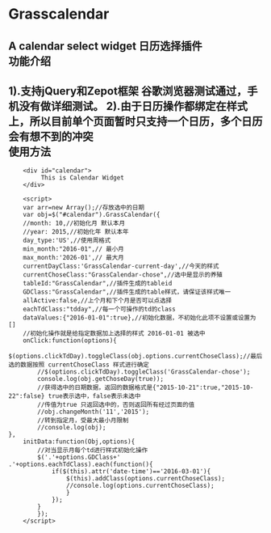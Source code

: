 # Grasscalendar
A  calendar select widget  日历选择插件<br/>
功能介绍
-------------------------
1).支持jQuery和Zepot框架 谷歌浏览器测试通过，手机没有做详细测试。
2).由于日历操作都绑定在样式上，所以目前单个页面暂时只支持一个日历，多个日历会有想不到的冲突<br/>
使用方法
-------------------------
		<div id="calendar">
		     This is Calendar Widget
		</div>

		<script>
		var arr=new Array();//存放选中的日期
		var obj=$("#calendar").GrassCalendar({
		//month: 10,//初始化月 默认本月
		//year: 2015,//初始化年 默认本年
		day_type:'US',//使用周格式
		min_month:"2016-01",// 最小月
		max_month:'2026-01',// 最大月
		currentDayClass:'GrassCalendar-current-day',//今天的样式
		currentChoseClass:"GrassCalendar-chose",//选中是显示的养殖
		tableId:"GrassCalendar",//插件生成的tableid
		GDClass:"GrassCalendar",//插件生成的table样式，请保证该样式唯一
		allActive:false,//上个月和下个月是否可以点选择
		eachTdClass:"tdday",//每一个可操作的td的class
		dataValues:{"2016-01-01":true},//初始化数据，不初始化此项不设置或设置为[]
		//初始化操作就是给指定数据加上选择的样式 2016-01-01 被选中
		onClick:function(options){
			$(options.clickTdDay).toggleClass(obj.options.currentChoseClass);//最后选的数据按照 currentChoseClass 样式进行确定
			//$(options.clickTdDay).toggleClass('GrassCalendar-chose');
			console.log(obj.getChoseDay(true));
			//获得选中的日期数据，返回的数据格式是{"2015-10-21":true,"2015-10-22":false} true表示选中，false表示未选中
			//传值为true 只返回选中的，否则返回所有经过页面的值
			//obj.changeMonth('11','2015');
			//转到指定月，受最大最小月限制
			//console.log(obj);
	},
		initData:function(Obj,options){
			//对当显示月每个td进行样式初始化操作
			$('.'+options.GDClass+' .'+options.eachTdClass).each(function(){
				if($(this).attr('date-time')=='2016-03-01'){
					$(this).addClass(options.currentChoseClass);
					//console.log(options.currentChoseClass);
					}
				});
			}
	 		});
		</script>

